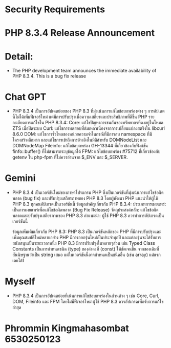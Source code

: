 # Security Requirements

# PHP 8.3.4 Release Announcement
   # Detail:
   - The PHP development team announces the immediate availability of PHP 8.3.4. This is a bug fix release
     
# Chat GPT
   - PHP 8.3.4 เป็นการอัปเดตย่อยของ PHP 8.3 ที่มุ่งเน้นการแก้ไขข้อบกพร่องต่าง ๆ การอัปเดตนี้ไม่ได้เพิ่มฟีเจอร์ใหม่ แต่มีการปรับปรุงเพื่อความเสถียรและประสิทธิภาพที่ดีขึ้น 
     PHP
     รายละเอียดการแก้ไขใน PHP 8.3.4:
     Core: แก้ไขปัญหาการชนกันของทรัพยากรที่คงอยู่ในโหมด ZTS เมื่อปิดระบบ
     Curl: แก้ไขการทดสอบที่ล้มเหลวเนื่องจากการเปลี่ยนแปลงสตริงใน libcurl 8.6.0
     DOM: แก้ไขการรั่วไหลของหน่วยความจำในกรณีที่มีการลบ namespace ที่มีโครงสร้างลึกมาก และแก้ไขการเข้าถึงการอ้างอิงในมิติสำหรับ DOMNodeList และ DOMNodeMap
     Fileinfo: แก้ไขข้อบกพร่อง GH-13344 ที่เกี่ยวข้องกับฟังก์ชัน finfo::buffer() ที่ไม่สามารถระบุข้อมูลได้
     FPM: แก้ไขข้อบกพร่อง #75712 ที่เกี่ยวข้องกับ getenv ใน php-fpm ที่ไม่ควรอ่านจาก $_ENV และ $_SERVER.
   
# Gemini
   - PHP 8.3.4 เป็นเวอร์ชันใหม่ของภาษาโปรแกรม PHP ซึ่งเป็นเวอร์ชันที่มุ่งเน้นการแก้ไขข้อผิดพลาด (bug fix) และปรับปรุงเสถียรภาพของ PHP 8.3 โดยผู้พัฒนา PHP แนะนำให้ผู้ใช้ PHP 8.3 ทุกคนอัปเกรดเป็นเวอร์ชันนี้
     ข้อมูลสำคัญเกี่ยวกับ PHP 8.3.4:
     ประเภทการเผยแพร่: เป็นการเผยแพร่เพื่อแก้ไขข้อผิดพลาด (Bug Fix Release)
     วัตถุประสงค์หลัก: แก้ไขข้อผิดพลาดและปรับปรุงเสถียรภาพของ PHP 8.3
     คำแนะนำ: ผู้ใช้ PHP 8.3 ควรทำการอัปเกรดเป็นเวอร์ชันนี้
    
     ข้อมูลเพิ่มเติมเกี่ยวกับ PHP 8.3:
     PHP 8.3 เป็นเวอร์ชันหลักของ PHP ที่มีการปรับปรุงและเพิ่มคุณสมบัติใหม่หลายอย่าง
     PHP มีการออกรุ่นใหม่เป็นประจำทุกปี และแต่ละรุ่นจะได้รับการสนับสนุนเป็นระยะเวลาหนึ่ง
     PHP 8.3 มีการปรับปรุงในหลายๆส่วน เช่น Typed Class Constants เป็นการกำหนดชนิด (type) ของค่าคงที่ (const) ให้ชัดเจนขึ้น จากของเดิมที่สันนิษฐานว่าเป็น string เสมอ แต่ในเวอร์ชันนี้อาจกำหนดเป็นชนิดอื่น (เช่น array) แต่แรกเลยได้1   

# Myself
   - PHP 8.3.4 เป็นการอัปเดตย่อยที่เน้นการแก้ไขข้อบกพร่องในส่วนต่าง ๆ เช่น Core, Curl, DOM, Fileinfo และ FPM โดยไม่มีฟีเจอร์ใหม่ ผู้ใช้ PHP 8.3 ควรอัปเกรดเพื่อรับการแก้ไขล่าสุด

# Phrommin Kingmahasombat 6530250123
